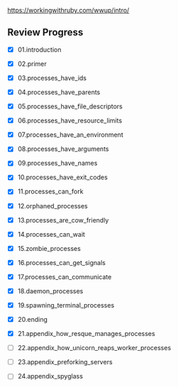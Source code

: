 https://workingwithruby.com/wwup/intro/

## Review Progress

- [x] 01.introduction
- [x] 02.primer
- [x] 03.processes_have_ids
- [x] 04.processes_have_parents
- [x] 05.processes_have_file_descriptors
- [x] 06.processes_have_resource_limits
- [x] 07.processes_have_an_environment
- [x] 08.processes_have_arguments
- [x] 09.processes_have_names
- [x] 10.processes_have_exit_codes
- [x] 11.processes_can_fork
- [x] 12.orphaned_processes
- [x] 13.processes_are_cow_friendly
- [x] 14.processes_can_wait
- [x] 15.zombie_processes
- [x] 16.processes_can_get_signals
- [x] 17.processes_can_communicate
- [x] 18.daemon_processes
- [x] 19.spawning_terminal_processes
- [x] 20.ending
- [x] 21.appendix_how_resque_manages_processes
- [ ] 22.appendix_how_unicorn_reaps_worker_processes
- [ ] 23.appendix_preforking_servers
- [ ] 24.appendix_spyglass

